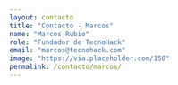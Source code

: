 ```yaml
---
layout: contacto
title: "Contacto - Marcos"
name: "Marcos Rubio"
role: "Fundador de TecnoHack"
email: "marcos@tecnohack.com"
image: "https://via.placeholder.com/150"
permalink: /contacto/marcos/
---
```

